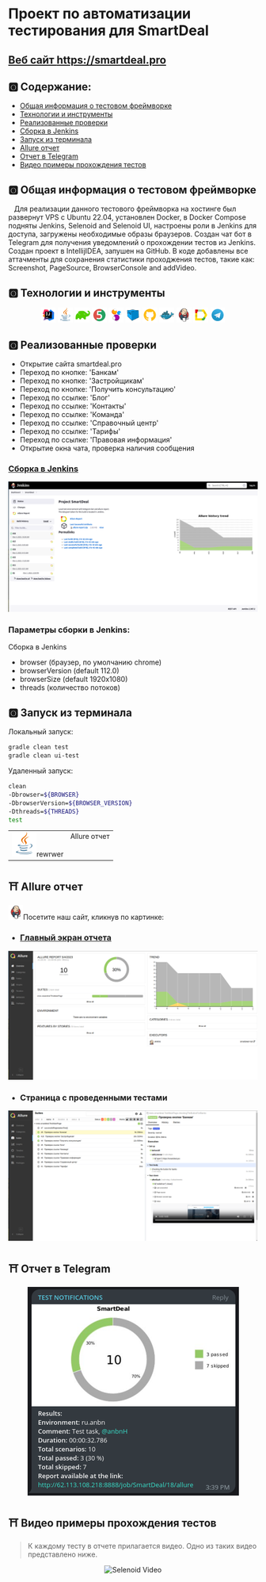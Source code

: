 # Проект по автоматизации тестирования для SmartDeal
## <a target="_blank" href="https://www.rshb.ru/">Веб сайт https://smartdeal.pro</a>
## :o2: Содержание:

- <a href="#shinto_shrine-общая-информация-о-тестовом-фреймворке">Общая информация о тестовом фреймворке</a>
- <a href="#shinto_shrine-технологии-и-инструменты">Технологии и инструменты</a>
- <a href="#shinto_shrine-реализованные-проверки">Реализованные проверки</a>
- <a href="#shinto_shrine-сборка-в-Jenkins">Сборка в Jenkins</a>
- <a href="#shinto_shrine-запуск-из-терминала">Запуск из терминала</a>
- <a href="#shinto_shrine-allure-отчет">Allure отчет</a>
- <a href="#shinto_shrine-отчет-в-telegram">Отчет в Telegram</a>
- <a href="#shinto_shrine-видео-примеры-прохождения-тестов">Видео примеры прохождения тестов</a>

## :o2: Общая информация о тестовом фреймворке
&nbsp;&nbsp;&nbsp;Для реализации данного тестового фреймворка на хостинге был развернут VPS
с Ubuntu 22.04, установлен Docker, в Docker Compose подняты Jenkins, Selenoid
and Selenoid UI, настроены роли в Jenkins для доступа, загружены необходимые
образы браузеров. Создан чат бот в Telegram для получения уведомлений о
прохождении тестов из Jenkins. Создан проект в IntellijIDEA, запушен на GitHub.
В коде добавлены все аттачменты для сохранения статистики проходжения тестов,
такие как: Screenshot, PageSource, BrowserConsole and addVideo. 

## :o2: Технологии и инструменты
<p align="center">
<img width="6%" title="IntelliJ IDEA" src="images/logo/IntelliJ_IDEA.svg">
<img width="6%" title="Java" src="images/logo/Java.svg">
<img width="6%" title="Gradle" src="images/logo/Gradle.png">
<img width="6%" title="JUnit5" src="images/logo/JUnit5.svg">
<img width="6%" title="Selenide" src="images/logo/Selenide.svg">
<img width="6%" title="Selenoid" src="images/logo/Selenoid.svg">
<img width="6%" title="GitHub" src="images/logo/Github.png">
<img width="6%" title="GitHub" src="images/logo/Docker.svg">
<img width="6%" title="Jenkins" src="images/logo/Jenkins.svg">
<img width="6%" title="Allure Report" src="images/logo/Allure_Report.svg">
<img width="6%" title="Telegram" src="images/logo/Telegram.svg">
</p>

## :o2: Реализованные проверки
- Открытие сайта smartdeal.pro
- Переход по кнопке: 'Банкам'
- Переход по кнопке: 'Застройщикам'
- Переход по кнопке: 'Получить консультацию'
- Переход по ссылке: 'Блог'
- Переход по ссылке: 'Контакты'
- Переход по ссылке: 'Команда'
- Переход по ссылке: 'Справочный центр'
- Переход по ссылке: 'Тарифы'
- Переход по ссылке: 'Правовая информация'
- Открытие окна чата, проверка наличия сообщения

### <a target="_blank" href="http://62.113.108.218:8888/job/SmartDeal/">Сборка в Jenkins</a>
<p align="center">
  <img title="Jenkins Dashboard" src="images/screenshots/jenkins_dashboard.png">
</p>

### Параметры сборки в Jenkins:
Сборка в Jenkins
- browser (браузер, по умолчанию chrome)
- browserVersion (default 112.0)
- browserSize (default 1920x1080)
- threads (количество потоков)

## :o2: Запуск из терминала
Локальный запуск:
```bash
gradle clean test
gradle clean ui-test
```

Удаленный запуск:
```bash
clean
-Dbrowser=${BROWSER}
-DbrowserVersion=${BROWSER_VERSION}
-Dthreads=${THREADS}
test
```


<table width="100%" cellspacing="0" cellpadding="0">
  <tr> 
    <td class="leftcol"><img src="images/logo/Java.svg" width="50" height="50">rewrwer</td>
    <td valign="top">Allure отчет</td>
  </tr>
</table>



## :shinto_shrine: Allure отчет    
  <img src="images/logo/Jenkins.svg" width="30" height="30">Посетите наш сайт, кликнув по картинке:


- ### <a target="_blank" href="http://62.113.108.218:8888/job/SmartDeal/18/allure/">Главный экран отчета</a>
<p align="center">
<img title="Allure Overview Dashboard" src="images/screenshots/allure_main_page.png">
</p>

- ### Страница с проведенными тестами
<p align="center">
<img title="Allure Test Page" src="images/screenshots/allure_test_page.png">
</p>

## :shinto_shrine: Отчет в Telegram
<p align="center">
<img title="Telegram notification message" src="images/screenshots/telegram_notification.png">
</p>

## :shinto_shrine: Видео примеры прохождения тестов
> К каждому тесту в отчете прилагается видео. Одно из таких видео представлено ниже.
<p align="center">
  <img title="Selenoid Video" src="images/gif/smartdeal.gif">
</p>
